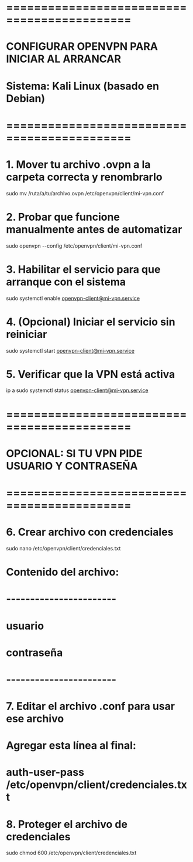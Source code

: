 # ============================================
# CONFIGURAR OPENVPN PARA INICIAR AL ARRANCAR
# Sistema: Kali Linux (basado en Debian)
# ============================================

# 1. Mover tu archivo .ovpn a la carpeta correcta y renombrarlo
sudo mv /ruta/a/tu/archivo.ovpn /etc/openvpn/client/mi-vpn.conf

# 2. Probar que funcione manualmente antes de automatizar
sudo openvpn --config /etc/openvpn/client/mi-vpn.conf

# 3. Habilitar el servicio para que arranque con el sistema
sudo systemctl enable openvpn-client@mi-vpn.service

# 4. (Opcional) Iniciar el servicio sin reiniciar
sudo systemctl start openvpn-client@mi-vpn.service

# 5. Verificar que la VPN está activa
ip a
sudo systemctl status openvpn-client@mi-vpn.service

# ============================================
# OPCIONAL: SI TU VPN PIDE USUARIO Y CONTRASEÑA
# ============================================

# 6. Crear archivo con credenciales
sudo nano /etc/openvpn/client/credenciales.txt

# Contenido del archivo:
# -----------------------
# usuario
# contraseña
# -----------------------

# 7. Editar el archivo .conf para usar ese archivo
# Agregar esta línea al final:
# auth-user-pass /etc/openvpn/client/credenciales.txt

# 8. Proteger el archivo de credenciales
sudo chmod 600 /etc/openvpn/client/credenciales.txt
